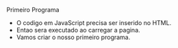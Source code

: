 
Primeiro Programa
- O codigo em JavaScript precisa ser inserido no HTML.
- Entao sera executado ao carregar a pagina.
- Vamos criar o nosso primeiro programa.






